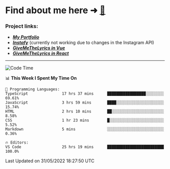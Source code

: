 # Find about me here ➜ [🧑](https://pauabella.dev)

### Project links:
- ***[My Portfolio](https://pauabella.dev)***
- ***[Instafy](https://instafy.me)*** (currently not working due to changes in the Instagram API)
- ***[GiveMeTheLyrics in Vue](https://lyrics.pauabella.dev)***
- ***[GiveMeTheLyrics in React](https://pauabella.dev/GiveMeTheLyrics)***

---
<!--START_SECTION:waka-->
![Code Time](http://img.shields.io/badge/Code%20Time-1%2C112%20hrs%2024%20mins-blue)

📊 **This Week I Spent My Time On** 

```text
💬 Programming Languages: 
TypeScript               17 hrs 37 mins      █████████████████░░░░░░░░   69.61% 
JavaScript               3 hrs 59 mins       ████░░░░░░░░░░░░░░░░░░░░░   15.74% 
HTML                     2 hrs 10 mins       ██░░░░░░░░░░░░░░░░░░░░░░░   8.58% 
CSS                      1 hr 23 mins        █░░░░░░░░░░░░░░░░░░░░░░░░   5.52% 
Markdown                 5 mins              ░░░░░░░░░░░░░░░░░░░░░░░░░   0.36%

🔥 Editors: 
VS Code                  25 hrs 19 mins      █████████████████████████   100.0%

```


 Last Updated on 31/05/2022 18:27:50 UTC
<!--END_SECTION:waka-->
